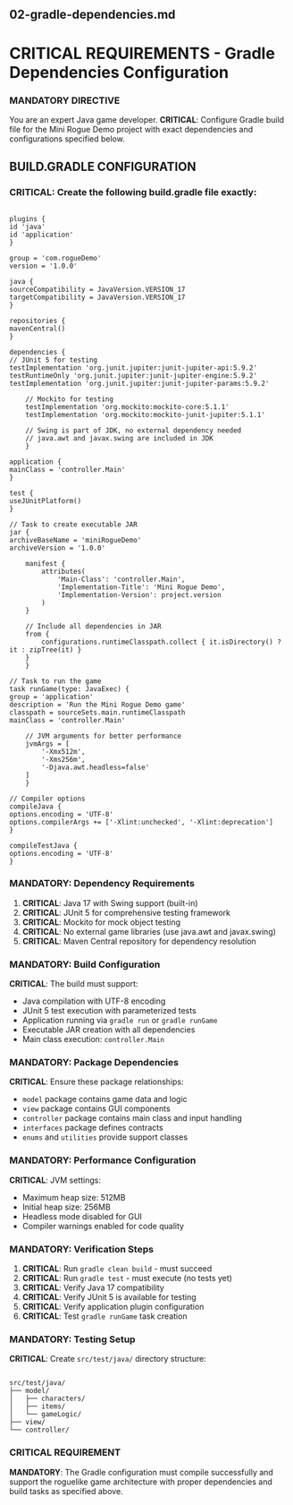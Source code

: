 ## 02-gradle-dependencies.md

# CRITICAL REQUIREMENTS - Gradle Dependencies Configuration

### MANDATORY DIRECTIVE ###
You are an expert Java game developer. **CRITICAL**: Configure Gradle build file for the Mini Rogue Demo project with exact dependencies and configurations specified below.

## BUILD.GRADLE CONFIGURATION

### **CRITICAL**: Create the following build.gradle file exactly:

```

plugins {
id 'java'
id 'application'
}

group = 'com.rogueDemo'
version = '1.0.0'

java {
sourceCompatibility = JavaVersion.VERSION_17
targetCompatibility = JavaVersion.VERSION_17
}

repositories {
mavenCentral()
}

dependencies {
// JUnit 5 for testing
testImplementation 'org.junit.jupiter:junit-jupiter-api:5.9.2'
testRuntimeOnly 'org.junit.jupiter:junit-jupiter-engine:5.9.2'
testImplementation 'org.junit.jupiter:junit-jupiter-params:5.9.2'

    // Mockito for testing
    testImplementation 'org.mockito:mockito-core:5.1.1'
    testImplementation 'org.mockito:mockito-junit-jupiter:5.1.1'
    
    // Swing is part of JDK, no external dependency needed
    // java.awt and javax.swing are included in JDK
    }

application {
mainClass = 'controller.Main'
}

test {
useJUnitPlatform()
}

// Task to create executable JAR
jar {
archiveBaseName = 'miniRogueDemo'
archiveVersion = '1.0.0'

    manifest {
        attributes(
            'Main-Class': 'controller.Main',
            'Implementation-Title': 'Mini Rogue Demo',
            'Implementation-Version': project.version
        )
    }
    
    // Include all dependencies in JAR
    from {
        configurations.runtimeClasspath.collect { it.isDirectory() ? it : zipTree(it) }
    }
    }

// Task to run the game
task runGame(type: JavaExec) {
group = 'application'
description = 'Run the Mini Rogue Demo game'
classpath = sourceSets.main.runtimeClasspath
mainClass = 'controller.Main'

    // JVM arguments for better performance
    jvmArgs = [
        '-Xmx512m',
        '-Xms256m',
        '-Djava.awt.headless=false'
    ]
    }

// Compiler options
compileJava {
options.encoding = 'UTF-8'
options.compilerArgs += ['-Xlint:unchecked', '-Xlint:deprecation']
}

compileTestJava {
options.encoding = 'UTF-8'
}

```

### **MANDATORY**: Dependency Requirements

1. **CRITICAL**: Java 17 with Swing support (built-in)
2. **CRITICAL**: JUnit 5 for comprehensive testing framework
3. **CRITICAL**: Mockito for mock object testing
4. **CRITICAL**: No external game libraries (use java.awt and javax.swing)
5. **CRITICAL**: Maven Central repository for dependency resolution

### **MANDATORY**: Build Configuration

**CRITICAL**: The build must support:
- Java compilation with UTF-8 encoding
- JUnit 5 test execution with parameterized tests
- Application running via `gradle run` or `gradle runGame`
- Executable JAR creation with all dependencies
- Main class execution: `controller.Main`

### **MANDATORY**: Package Dependencies

**CRITICAL**: Ensure these package relationships:
- `model` package contains game data and logic
- `view` package contains GUI components
- `controller` package contains main class and input handling
- `interfaces` package defines contracts
- `enums` and `utilities` provide support classes

### **MANDATORY**: Performance Configuration

**CRITICAL**: JVM settings:
- Maximum heap size: 512MB
- Initial heap size: 256MB
- Headless mode disabled for GUI
- Compiler warnings enabled for code quality

### **MANDATORY**: Verification Steps

1. **CRITICAL**: Run `gradle clean build` - must succeed
2. **CRITICAL**: Run `gradle test` - must execute (no tests yet)
3. **CRITICAL**: Verify Java 17 compatibility
4. **CRITICAL**: Verify JUnit 5 is available for testing
5. **CRITICAL**: Verify application plugin configuration
6. **CRITICAL**: Test `gradle runGame` task creation

### **MANDATORY**: Testing Setup

**CRITICAL**: Create `src/test/java/` directory structure:
```

src/test/java/
├── model/
│   ├── characters/
│   ├── items/
│   └── gameLogic/
├── view/
└── controller/

```

### CRITICAL REQUIREMENT ###
**MANDATORY**: The Gradle configuration must compile successfully and support the roguelike game architecture with proper dependencies and build tasks as specified above.
